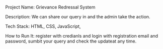 Project Name: Grievance Redressal System

Description: We can share our query in and the admin take the action.

Tech Stack: HTML, CSS, JavaScript, 

How to Run It: register with credianls and login with registration email and password, sumbit your query and check the updateat any time.
